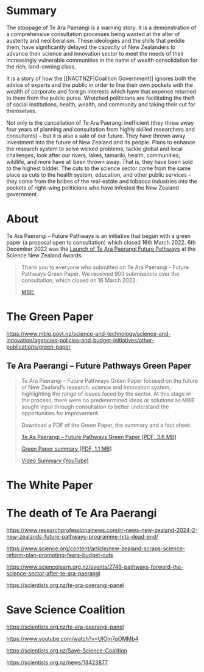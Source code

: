 # Summary

The stoppage of Te Ara Paerangi is a warning story. It is a demonstration of a comprehensive consultation processes being wasted at the alter of austerity and neoliberalism. These ideologies and the shills that peddle them, have significantly delayed the capacity of New Zealanders to advance their science and innovation sector to meet the needs of their increasingly vulnerable communities in the name of wealth consolidation for the rich, land-owning class.

It is a story of how the [[NACTNZF|Coalition Government]] ignores both the advice of experts and the public in order to line their own pockets with the wealth of corporate and foreign interests which have that expense returned to them from the public purse. Wretched politicians are facilitating the theft of social institutions, health, wealth, and community and taking their cut for themselves. 

Not only is the cancellation of Te Ara Paerangi inefficient (they threw away four years of planning and consultation from highly skilled researchers and consultants) – but it is also a sale of our future. They have thrown away investment into the future of New Zealand and its people. Plans to enhance the research system to solve wicked problems, tackle global and local challenges, look after our rivers, lakes, tamariki, health, communities, wildlife, and more have all been thrown away. That is, they have been sold to the highest bidder. The cuts to the science sector come from the same place as cuts to the health system, education, and other public services – they come from the bribes of the real-estate and tobacco industries into the pockets of right-wing politicians who have infested the New Zealand government.

  

# About

Te Ara Paerangi – Future Pathways is an initiative that begun with a green paper (a proposal open to consultation) which closed 16th March 2022. 6th December 2022 was the [Launch of Te Ara Paerangi Future Pathways](https://www.beehive.govt.nz/speech/launch-te-ara-paerangi-future-pathways) at the Science New Zealand Awards.

> Thank you to everyone who submitted on Te Ara Paerangi - Future Pathways Green Paper. We received 903 submissions over the consultation, which closed on 16 March 2022.
>
> [MBIE](https://www.mbie.govt.nz/have-your-say/future-pathways)

  

# The Green Paper

https://www.mbie.govt.nz/science-and-technology/science-and-innovation/agencies-policies-and-budget-initiatives/other-publications/green-paper

  

## Te Ara Paerangi – Future Pathways Green Paper

> Te Ara Paerangi – Future Pathways Green Paper focused on the future of New Zealand’s research, science and innovation system, highlighting the range of issues faced by the sector. At this stage in the process, there were no predetermined ideas or solutions as MBIE sought input through consultation to better understand the opportunities for improvement.
>
> Download a PDF of the Green Paper, the summary and a fact sheet.
>
> [Te Aa Paerangi – Future Pathways Green Paper \[PDF, 3.6 MB\]](https://www.mbie.govt.nz/assets/future-pathways-green-paper.pdf)
>
> [Green Paper summary \[PDF, 1.1 MB\]](https://www.mbie.govt.nz/assets/future-pathways-green-paper-summary.pdf)
>
> [Video Summary (YouTube)](https://www.youtube.com/watch?v=uN6_AaCguSY)

# The White Paper

  
  
  

# The death of Te Ara Paerangi

https://www.researchprofessionalnews.com/rr-news-new-zealand-2024-2-new-zealands-future-pathways-programme-hits-dead-end/

https://www.science.org/content/article/new-zealand-scraps-science-reform-plan-prompting-fears-budget-cuts

https://www.sciencelearn.org.nz/events/2749-pathways-forward-the-science-sector-after-te-ara-paerangi

https://scientists.org.nz/te-ara-paerangi-panel

  

# Save Science Coalition

https://scientists.org.nz/te-ara-paerangi-panel

  
  

https://www.youtube.com/watch?v=UIOm7qOMMb4

https://scientists.org.nz/Save-Science-Coalition

  

https://scientists.org.nz/news/13423877